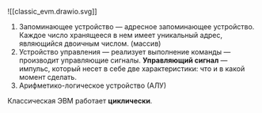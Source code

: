 
![[classic_evm.drawio.svg]]
1. Запоминающее устройство — адресное запоминающее устройство. Каждое число хранящееся в нем имеет уникальный адрес, являющийся двоичным числом. (массив)
2. Устройство управления — реализует выполнение команды — производит управляющие сигналы.
   **Управляющий сигнал** — импульс, который несет в себе две характеристики: что и в какой момент сделать.
3. Арифметико-логическое устройство (АЛУ)

Классическая ЭВМ работает **циклически**.
